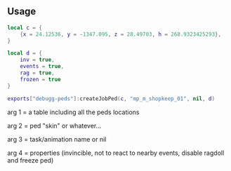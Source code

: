 ## Usage

```lua
local c = {
    {x = 24.12536, y = -1347.095, z = 28.49703, h = 268.9323425293},
}

local d = {
    inv = true,
    events = true,
    rag = true,
    frozen = true
}

exports["debugg-peds"]:createJobPed(c, "mp_m_shopkeep_01", nil, d)
```
arg 1 = a table including all the peds locations

arg 2 = ped "skin" or whatever...

arg 3 = task/animation name or nil

arg 4 = properties (invincible, not to react to nearby events, disable ragdoll and freeze ped)